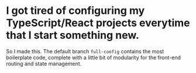 # I got tired of configuring my TypeScript/React projects everytime that I start something new.

So I made this. The default branch `full-config` contains the most boilerplate code, complete with a little bit of modularity for the front-end routing and state management.
